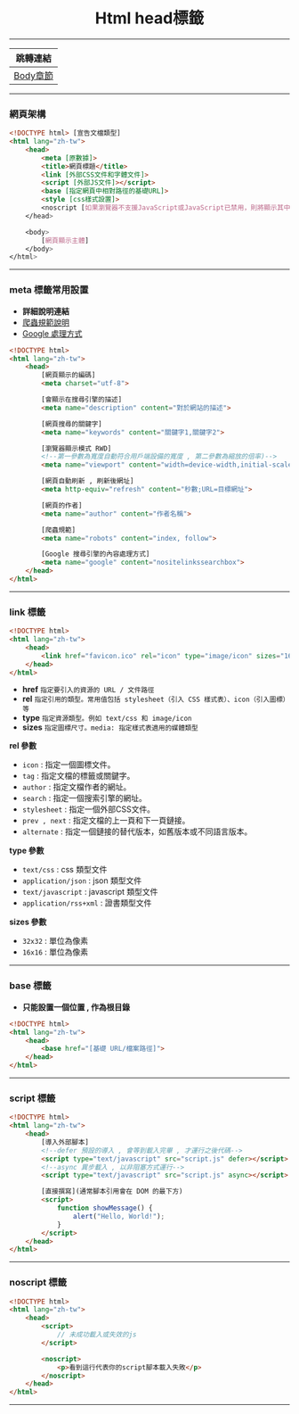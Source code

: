 <div align="center">
    <h1>Html head標籤</h1>
</div>
<hr>

|**跳轉連結**|
|:--:|
|[Body章節](Html_Body.md)|

<hr>

### 網頁架構
```html
<!DOCTYPE html> [宣告文檔類型]
<html lang="zh-tw">
    <head>
        <meta [原數據]>
        <title>網頁標題</title>
        <link [外部CSS文件和字體文件]>
        <script [外部JS文件]></script>
        <base [指定網頁中相對路徑的基礎URL]>
        <style [css樣式設置]>
        <noscript [如果瀏覽器不支援JavaScript或JavaScript已禁用，則將顯示其中的內容]>
    </head>

    <body>
        [網頁顯示主體]
    </body>
</html>
```

<hr>

### meta 標籤常用設置
+ **詳細說明連結**
+ [爬蟲規範說明](replenish/爬蟲規範說明.md)
+ [Google 處理方式](replenish/Google內容處理.md)
```html
<!DOCTYPE html>
<html lang="zh-tw">
    <head>
        [網頁顯示的編碼]
        <meta charset="utf-8">

        [會顯示在搜尋引擎的描述]
        <meta name="description" content="對於網站的描述">

        [網頁搜尋的關鍵字]
        <meta name="keywords" content="關鍵字1,關鍵字2">

        [瀏覽器顯示模式 RWD]
        <!--第一參數為寬度自動符合用戶端設備的寬度 , 第二參數為縮放的倍率)-->
        <meta name="viewport" content="width=device-width,initial-scale=1.0">

        [網頁自動刷新 , 刷新後網址]
        <meta http-equiv="refresh" content="秒數;URL=目標網址">

        [網頁的作者]
        <meta name="author" content="作者名稱">

        [爬蟲規範]
        <meta name="robots" content="index, follow">

        [Google 搜尋引擎的內容處理方式]
        <meta name="google" content="nositelinkssearchbox">
    </head>
</html>
```
<hr>

### link 標籤
```html
<!DOCTYPE html>
<html lang="zh-tw">
    <head>
        <link href="favicon.ico" rel="icon" type="image/icon" sizes="16x16">
    </head>
</html>
```
+ **href** `指定要引入的資源的 URL / 文件路徑`
+ **rel** `指定引用的類型。常用值包括 stylesheet（引入 CSS 樣式表）、icon（引入圖標）等`
+ **type** `指定資源類型。例如 text/css 和 image/icon`
+ **sizes** `指定圖標尺寸。media: 指定樣式表適用的媒體類型`

**rel 參數**
+ `icon` : 指定一個圖標文件。
+ `tag` : 指定文檔的標籤或關鍵字。
+ `author` : 指定文檔作者的網址。
+ `search` : 指定一個搜索引擎的網址。
+ `stylesheet` : 指定一個外部CSS文件。
+ `prev , next` : 指定文檔的上一頁和下一頁鏈接。
+ `alternate` : 指定一個鏈接的替代版本，如舊版本或不同語言版本。

**type 參數**
+ `text/css` : css 類型文件
+ `application/json` : json 類型文件
+ `text/javascript` : javascript 類型文件
+ `application/rss+xml` : 證書類型文件

**sizes 參數**
+ `32x32` : 單位為像素
+ `16x16` : 單位為像素

<hr>

### base 標籤
+ **只能設置一個位置 , 作為根目錄**
```html
<!DOCTYPE html>
<html lang="zh-tw">
    <head>
        <base href="[基礎 URL/檔案路徑]">
    </head>
</html>
```

<hr>

### script 標籤
```html
<!DOCTYPE html>
<html lang="zh-tw">
    <head>
        [導入外部腳本]
        <!--defer 預設的導入 , 會等到載入完畢 , 才運行之後代碼-->
        <script type="text/javascript" src="script.js" defer></script>
        <!--async 異步載入 , 以非阻塞方式運行-->
        <script type="text/javascript" src="script.js" async></script>

        [直接撰寫](通常腳本引用會在 DOM 的最下方)
        <script>
            function showMessage() {
                alert("Hello, World!");
            }
        </script>
    </head>
</html>
```

<hr>

### noscript 標籤
```html
<!DOCTYPE html>
<html lang="zh-tw">
    <head>
        <script>
            // 未成功載入或失效的js
        </script>

        <noscript>
            <p>看到這行代表你的script腳本載入失敗</p>
        </noscript>
    </head>
</html>
```

<hr>